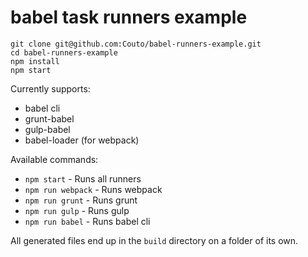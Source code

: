 # babel task runners example

```
git clone git@github.com:Couto/babel-runners-example.git
cd babel-runners-example
npm install
npm start
```

Currently supports:
 * babel cli
 * grunt-babel
 * gulp-babel
 * babel-loader (for webpack)

Available commands:
 * `npm start` - Runs all runners
 * `npm run webpack` - Runs webpack
 * `npm run grunt` - Runs grunt
 * `npm run gulp` - Runs gulp
 * `npm run babel` - Runs babel cli

All generated files end up in the `build` directory on a folder of its own.
